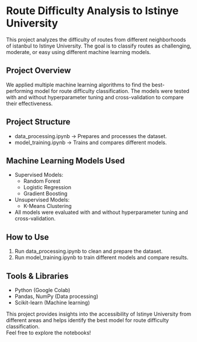 # Route Difficulty Analysis to Istinye University  

This project analyzes the difficulty of routes from different neighborhoods of istanbul to Istinye University. The goal is to classify routes as challenging, moderate, or easy using different machine learning models.  

## Project Overview  
We applied multiple machine learning algorithms to find the best-performing model for route difficulty classification. The models were tested with and without hyperparameter tuning and cross-validation to compare their effectiveness.  

## Project Structure  
- data_processing.ipynb → Prepares and processes the dataset.  
- model_training.ipynb → Trains and compares different models.  

## Machine Learning Models Used  
- Supervised Models:  
  - Random Forest  
  - Logistic Regression  
  - Gradient Boosting  
- Unsupervised Models:  
  - K-Means Clustering  
- All models were evaluated with and without hyperparameter tuning and cross-validation.  

## How to Use  
1. Run data_processing.ipynb to clean and prepare the dataset.  
2. Run model_training.ipynb to train different models and compare results.  

## Tools & Libraries  
- Python (Google Colab)  
- Pandas, NumPy (Data processing)  
- Scikit-learn (Machine learning)  

This project provides insights into the accessibility of Istinye University from different areas and helps identify the best model for route difficulty classification.  
Feel free to explore the notebooks!
